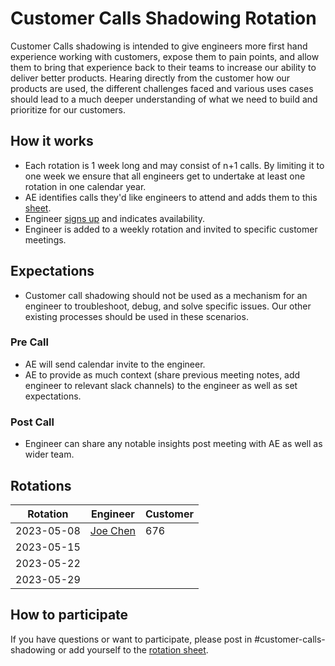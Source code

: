 # Customer Calls Shadowing Rotation

Customer Calls shadowing is intended to give engineers more first hand experience working with customers,
expose them to pain points, and allow them to bring that experience back to their teams to increase our ability to deliver better products.
Hearing directly from the customer how our products are used, the different challenges faced and various uses cases should lead to a much deeper understanding of what we need to build and prioritize for our customers.

## How it works

- Each rotation is 1 week long and may consist of n+1 calls. By limiting it to one week we ensure that all engineers get to undertake at least one rotation in one calendar year.
- AE identifies calls they'd like engineers to attend and adds them to this [sheet](https://docs.google.com/spreadsheets/d/1Wap3SnDEUJTgMmsWXHz1E4NnGB2JDJedEh9udrQxom4/edit#gid=0).
- Engineer [signs up](https://docs.google.com/spreadsheets/d/1Wap3SnDEUJTgMmsWXHz1E4NnGB2JDJedEh9udrQxom4/edit#gid=0) and indicates availability.
- Engineer is added to a weekly rotation and invited to specific customer meetings.

## Expectations

- Customer call shadowing should not be used as a mechanism for an engineer to troubleshoot, debug, and solve specific issues. Our other existing processes should be used in these scenarios.

### Pre Call

- AE will send calendar invite to the engineer.
- AE to provide as much context (share previous meeting notes, add engineer to relevant slack channels) to the engineer as well as set expectations.

### Post Call

- Engineer can share any notable insights post meeting with AE as well as wider team.

## Rotations

| Rotation   | Engineer                                                    | Customer  |
| ---------- | ------------------------------------------------------------|---------- |
| 2023-05-08 | [Joe Chen](https://handbook.sourcegraph.com/team/#joe-chen)| 676       |             
| 2023-05-15 |                                                             |           |
| 2023-05-22 |                                                             |           |
| 2023-05-29 |                                                             |           |

## How to participate

If you have questions or want to participate, please post in #customer-calls-shadowing or add yourself to the [rotation sheet](https://docs.google.com/spreadsheets/d/1Wap3SnDEUJTgMmsWXHz1E4NnGB2JDJedEh9udrQxom4/edit#gid=0).
